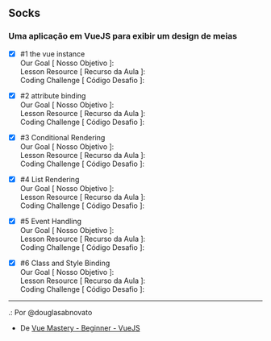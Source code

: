 ## Socks
### Uma aplicação em VueJS para exibir um design de meias

- [x] #1 the vue instance <br/>
Our Goal [ Nosso Objetivo ]:<br/>
Lesson Resource [ Recurso da Aula ]:<br/>
Coding Challenge [ Código Desafio ]:

- [x] #2 attribute binding <br/>
Our Goal [ Nosso Objetivo ]:<br/>
Lesson Resource [ Recurso da Aula ]:<br/>
Coding Challenge [ Código Desafio ]:

- [x] #3 Conditional Rendering <br/>
Our Goal [ Nosso Objetivo ]:<br/>
Lesson Resource [ Recurso da Aula ]:<br/>
Coding Challenge [ Código Desafio ]:

- [x] #4 List Rendering <br/>
Our Goal [ Nosso Objetivo ]:<br/>
Lesson Resource [ Recurso da Aula ]:<br/>
Coding Challenge [ Código Desafio ]: 

- [x] #5 Event Handling<br/>
Our Goal [ Nosso Objetivo ]:<br/>
Lesson Resource [ Recurso da Aula ]:<br/>
Coding Challenge [ Código Desafio ]: 

- [x] #6 Class and Style Binding <br/>
Our Goal [ Nosso Objetivo ]:<br/>
Lesson Resource [ Recurso da Aula ]:<br/>
Coding Challenge [ Código Desafio ]: 
---

.: Por @douglasabnovato
- De [Vue Mastery - Beginner - VueJS](https://www.vuemastery.com/courses-path/beginner)